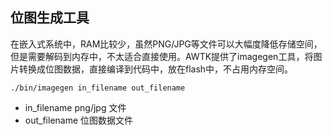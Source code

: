 ## 位图生成工具

在嵌入式系统中，RAM比较少，虽然PNG/JPG等文件可以大幅度降低存储空间，但是需要解码到内存中，不太适合直接使用。AWTK提供了imagegen工具，将图片转换成位图数据，直接编译到代码中，放在flash中，不占用内存空间。

```
./bin/imagegen in_filename out_filename
```

* in_filename png/jpg 文件
* out_filename 位图数据文件
